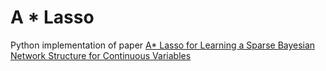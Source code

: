 # A * Lasso

Python implementation of paper [A* Lasso for Learning a Sparse 
Bayesian Network Structure for Continuous Variables](https://papers.nips.cc/paper/5174-a-lasso-for-learning-a-sparse-bayesian-network-structure-for-continuous-variables)
